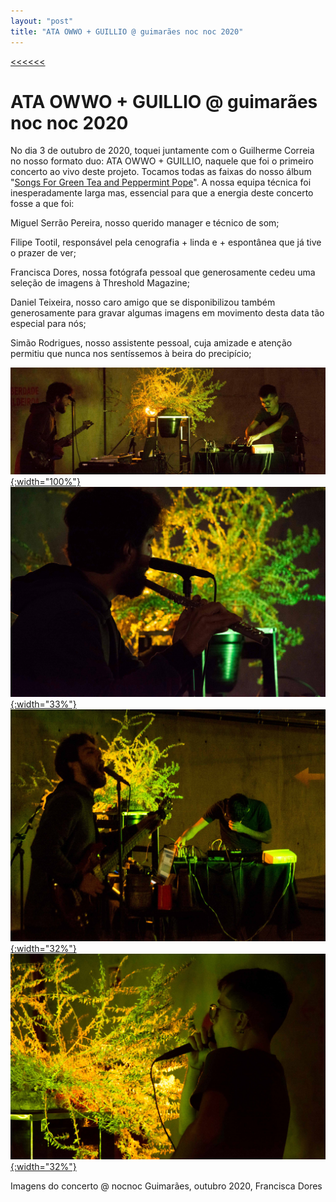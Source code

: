 ```yaml
---
layout: "post"
title: "ATA OWWO + GUILLIO @ guimarães noc noc 2020"
---
```

[<<<<<<](/updates.html)
# ATA OWWO + GUILLIO @ guimarães noc noc 2020

No dia 3 de outubro de 2020, toquei juntamente com o Guilherme Correia no nosso formato duo: ATA OWWO + GUILLIO, naquele que foi o primeiro concerto ao vivo deste projeto. Tocamos todas as faixas do nosso álbum "[Songs For Green Tea and Peppermint Pope][SONGSGTPP]". A nossa equipa técnica foi inesperadamente larga mas, essencial para que a energia deste concerto fosse a que foi:

Miguel Serrão Pereira, nosso querido manager e técnico de som;

Filipe Tootil, responsável pela cenografia + linda e + espontânea que já tive o prazer de ver;

Francisca Dores, nossa fotógrafa pessoal que generosamente cedeu uma seleção de imagens à Threshold Magazine;

Daniel Teixeira, nosso caro amigo que se disponibilizou também generosamente para gravar algumas imagens em movimento desta data tão especial para nós;

Simão Rodrigues, nosso assistente pessoal, cuja amizade e atenção permitiu que nunca nos sentíssemos à beira do precipício;

[!["ATA OWWO + GUILLIO nocnoc 1"](/assets/music/AGNocNoc2020_01.jpg){:width="100%"}](/assets/music/AGNocNoc2020_01.jpg)
[!["ATA OWWO + GUILLIO nocnoc 2"](/assets/music/AGNocNoc2020_02.jpg){:width="33%"}](/assets/music/AGNocNoc2020_02.jpg) [!["ATA OWWO + GUILLIO nocnoc 4"](/assets/music/AGNocNoc2020_04.jpg){:width="32%"}](/assets/music/AGNocNoc2020_04.jpg) [!["ATA OWWO + GUILLIO nocnoc 3"](/assets/music/AGNocNoc2020_03.jpg){:width="32%"}](/assets/music/AGNocNoc2020_03.jpg)

Imagens do concerto @ nocnoc Guimarães, outubro 2020,  Francisca Dores

[SONGSGTPP]: https://ata-owwo.bandcamp.com/album/songs-for-green-tea-and-peppermint-pope